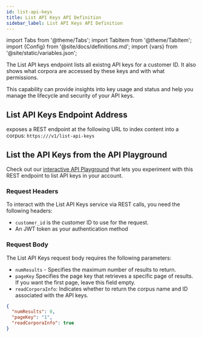 ```yaml
---
id: list-api-keys
title: List API Keys API Definition
sidebar_label: List API Keys API Definition
---
```


import Tabs from '@theme/Tabs';
import TabItem from '@theme/TabItem';
import {Config} from '@site/docs/definitions.md';
import {vars} from '@site/static/variables.json';

The List API keys endpoint lists all existng API keys for a customer ID. 
It also shows what corpora are accessed by these keys and with what 
permissions.

This capability can provide insights into key usage and status and help you
manage the lifecycle and security of your API keys.


## List API Keys Endpoint Address

<Config v="names.product"/> exposes a REST endpoint at the following URL
to index content into a corpus:
<code>https://<Config v="domains.rest.indexing"/>/v1/list-api-keys</code>

## List the API Keys from the API Playground

Check out our [interactive API Playground](/docs/rest-api/list-api-keys) that lets 
you experiment with this REST endpoint to list API keys in your account.


### Request Headers

To interact with the List API Keys service via REST calls, you need the 
following headers:

* `customer_id` is the customer ID to use for the request.
* An JWT token as your authentication method


### Request Body

The List API Keys request body requires the following parameters:
* `numResults` - Specifies the maximum number of results to return.
* `pageKey` Specifies the page key that retrieves a specific page of results. 
  If you want the first page, leave this field empty.
* `readCorporaInfo`: Indicates whether to return the corpus name and ID 
  associated with the API keys.

```json
{
  "numResults": 0,
  "pageKey": "1",
  "readCorporaInfo": true
}
```
